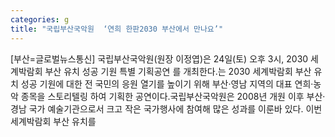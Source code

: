 ```yaml
---
categories: g
title: "국립부산국악원  ‘연희 한판2030 부산에서 만나요’"
---
```

[부산=글로벌뉴스통신] 국립부산국악원(원장 이정엽)은 24일(토) 오후 3시, 2030 세계박람회 부산 유치 성공 기원 특별 기획공연 를 개최한다.는 2030 세계박람회 부산 유치 성공 기원에 대한 전 국민의 응원 열기를 높이기 위해 부산·영남 지역의 대표 연희·농악 종목을 스토리텔링 하여 기획한 공연이다.국립부산국악원은 2008년 개원 이후 부산·경남 국가 예술기관으로서 크고 작은 국가행사에 참여해 많은 성과를 이룬바 있다. 이번 세계박람회 부산 유치를